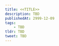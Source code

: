 ```yaml
---
title: <<TITLE>>
description: TBD
publishedAt: 2999-12-09
tags:
    - TBD
tldr: TBD
tweet: TBD
---
```


## 
